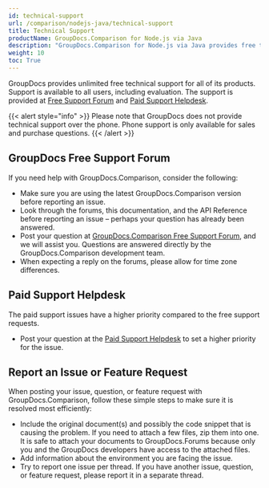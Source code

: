 ```yaml
---
id: technical-support
url: /comparison/nodejs-java/technical-support
title: Technical Support
productName: GroupDocs.Comparison for Node.js via Java
description: "GroupDocs.Comparison for Node.js via Java provides free technical support available to all users. Please report your question, issue, or feature request using GroupDocs Free Support Forum."
weight: 10
toc: True
---
```


GroupDocs provides unlimited free technical support for all of its products. Support is available to all users, including evaluation. The support is provided at [Free Support Forum](https://forum.groupdocs.com/) and [Paid Support Helpdesk](https://helpdesk.groupdocs.com/).

{{< alert style="info" >}}
Please note that GroupDocs does not provide technical support over the phone. Phone support is only available for sales and purchase questions.
{{< /alert >}}

## GroupDocs Free Support Forum

If you need help with GroupDocs.Comparison, consider the following:

* Make sure you are using the latest GroupDocs.Comparison version before reporting an issue.
* Look through the forums, this documentation, and the API Reference before reporting an issue – perhaps your question has already been answered.
* Post your question at [GroupDocs.Comparison Free Support Forum](https://forum.groupdocs.com/c/comparison/12), and we will assist you. Questions are answered directly by the GroupDocs.Comparison development team.
* When expecting a reply on the forums, please allow for time zone differences.

## Paid Support Helpdesk

The paid support issues have a higher priority compared to the free support requests.

* Post your question at the [Paid Support Helpdesk](https://helpdesk.groupdocs.com/) to set a higher priority for the issue.

## Report an Issue or Feature Request

When posting your issue, question, or feature request with GroupDocs.Comparison, follow these simple steps to make sure it is resolved most efficiently:

* Include the original document(s) and possibly the code snippet that is causing the problem. If you need to attach a few files, zip them into one. It is safe to attach your documents to GroupDocs.Forums because only you and the GroupDocs developers have access to the attached files.
* Add information about the environment you are facing the issue.
* Try to report one issue per thread. If you have another issue, question, or feature request, please report it in a separate thread.
